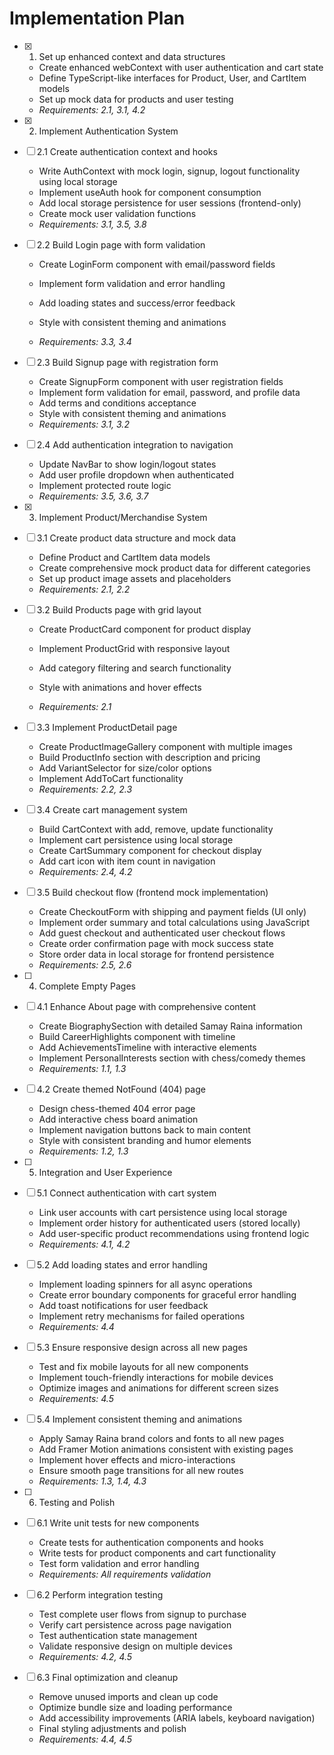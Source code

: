 # Implementation Plan

- [x] 1. Set up enhanced context and data structures



  - Create enhanced webContext with user authentication and cart state
  - Define TypeScript-like interfaces for Product, User, and CartItem models
  - Set up mock data for products and user testing
  - _Requirements: 2.1, 3.1, 4.2_

- [x] 2. Implement Authentication System


- [ ] 2.1 Create authentication context and hooks

  - Write AuthContext with mock login, signup, logout functionality using local storage
  - Implement useAuth hook for component consumption
  - Add local storage persistence for user sessions (frontend-only)
  - Create mock user validation functions
  - _Requirements: 3.1, 3.5, 3.8_



- [ ] 2.2 Build Login page with form validation

  - Create LoginForm component with email/password fields
  - Implement form validation and error handling
  - Add loading states and success/error feedback
  - Style with consistent theming and animations


  - _Requirements: 3.3, 3.4_

- [ ] 2.3 Build Signup page with registration form

  - Create SignupForm component with user registration fields
  - Implement form validation for email, password, and profile data
  - Add terms and conditions acceptance
  - Style with consistent theming and animations
  - _Requirements: 3.1, 3.2_

- [ ] 2.4 Add authentication integration to navigation

  - Update NavBar to show login/logout states
  - Add user profile dropdown when authenticated
  - Implement protected route logic
  - _Requirements: 3.5, 3.6, 3.7_

- [x] 3. Implement Product/Merchandise System

- [ ] 3.1 Create product data structure and mock data

  - Define Product and CartItem data models
  - Create comprehensive mock product data for different categories
  - Set up product image assets and placeholders
  - _Requirements: 2.1, 2.2_



- [ ] 3.2 Build Products page with grid layout

  - Create ProductCard component for product display
  - Implement ProductGrid with responsive layout
  - Add category filtering and search functionality


  - Style with animations and hover effects
  - _Requirements: 2.1_

- [ ] 3.3 Implement ProductDetail page

  - Create ProductImageGallery component with multiple images
  - Build ProductInfo section with description and pricing
  - Add VariantSelector for size/color options
  - Implement AddToCart functionality
  - _Requirements: 2.2, 2.3_

- [ ] 3.4 Create cart management system

  - Build CartContext with add, remove, update functionality
  - Implement cart persistence using local storage
  - Create CartSummary component for checkout display
  - Add cart icon with item count in navigation
  - _Requirements: 2.4, 4.2_

- [ ] 3.5 Build checkout flow (frontend mock implementation)

  - Create CheckoutForm with shipping and payment fields (UI only)
  - Implement order summary and total calculations using JavaScript
  - Add guest checkout and authenticated user checkout flows
  - Create order confirmation page with mock success state
  - Store order data in local storage for frontend persistence
  - _Requirements: 2.5, 2.6_

- [ ] 4. Complete Empty Pages
- [ ] 4.1 Enhance About page with comprehensive content

  - Create BiographySection with detailed Samay Raina information
  - Build CareerHighlights component with timeline
  - Add AchievementsTimeline with interactive elements
  - Implement PersonalInterests section with chess/comedy themes
  - _Requirements: 1.1, 1.3_



- [ ] 4.2 Create themed NotFound (404) page

  - Design chess-themed 404 error page
  - Add interactive chess board animation
  - Implement navigation buttons back to main content
  - Style with consistent branding and humor elements
  - _Requirements: 1.2, 1.3_

- [ ] 5. Integration and User Experience
- [ ] 5.1 Connect authentication with cart system

  - Link user accounts with cart persistence using local storage
  - Implement order history for authenticated users (stored locally)
  - Add user-specific product recommendations using frontend logic
  - _Requirements: 4.1, 4.2_

- [ ] 5.2 Add loading states and error handling

  - Implement loading spinners for all async operations
  - Create error boundary components for graceful error handling
  - Add toast notifications for user feedback
  - Implement retry mechanisms for failed operations
  - _Requirements: 4.4_

- [ ] 5.3 Ensure responsive design across all new pages

  - Test and fix mobile layouts for all new components
  - Implement touch-friendly interactions for mobile devices
  - Optimize images and animations for different screen sizes
  - _Requirements: 4.5_

- [ ] 5.4 Implement consistent theming and animations

  - Apply Samay Raina brand colors and fonts to all new pages
  - Add Framer Motion animations consistent with existing pages
  - Implement hover effects and micro-interactions
  - Ensure smooth page transitions for all new routes
  - _Requirements: 1.3, 1.4, 4.3_

- [ ] 6. Testing and Polish
- [ ] 6.1 Write unit tests for new components

  - Create tests for authentication components and hooks
  - Write tests for product components and cart functionality
  - Test form validation and error handling
  - _Requirements: All requirements validation_

- [ ] 6.2 Perform integration testing

  - Test complete user flows from signup to purchase
  - Verify cart persistence across page navigation
  - Test authentication state management
  - Validate responsive design on multiple devices
  - _Requirements: 4.2, 4.5_

- [ ] 6.3 Final optimization and cleanup
  - Remove unused imports and clean up code
  - Optimize bundle size and loading performance
  - Add accessibility improvements (ARIA labels, keyboard navigation)
  - Final styling adjustments and polish
  - _Requirements: 4.4, 4.5_
